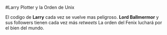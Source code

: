 #Larry Plotter y la Orden de Unix

El codigo de **Larry** cada vez se vuelve mas peligroso.
**Lord Ballmermor** y sus followers tienen cada vez más *retweets*
La orden del Fenix luchará por el bien del mundo.
